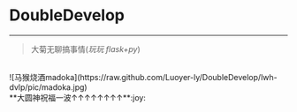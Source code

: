 # DoubleDevelop
-------
>大菊无聊搞事情(*玩玩 flask+py*)

<br>
![马猴烧酒madoka](https://raw.github.com/Luoyer-ly/DoubleDevelop/lwh-dvlp/pic/madoka.jpg)
<br>
**大圆神祝福一波↑↑↑↑↑↑↑↑**:joy:
